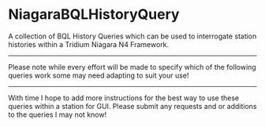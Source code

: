 # NiagaraBQLHistoryQuery
A collection of BQL History Queries which can be used to interrogate station histories within a Tridium Niagara N4 Framework. 

*************************************************************************************************************************************
Please note while every effort will be made to specify which of the following queries work some may need adapting to suit your use!
*************************************************************************************************************************************

With time I hope to add more instructions for the best way to use these queries within a station for GUI.
Please submit any requests and or additions to the queries I may not know!
